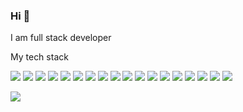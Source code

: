 ### Hi 👋 
I am full stack developer


My tech stack

<img src="https://img.shields.io/badge/HTML-000?style=for-the-badge&logo=Html5&logoColor=FFFF00"/> <img src="https://img.shields.io/badge/CSS-000?style=for-the-badge&logo=CSS3&logoColor=blue"/> <img src="https://img.shields.io/badge/javascript-000?style=for-the-badge&logo=javascript&logoColor=FFFF00"/> <img src="https://img.shields.io/badge/Java-000?style=for-the-badge&logo=java&logoColor=FFFF00"/> <img src="https://img.shields.io/badge/Java Spring-000?style=for-the-badge&logo=spring&logoColor=00FF7F"/> <img src="https://img.shields.io/badge/C++-000?style=for-the-badge&logo=&logoColor=blue"/> <img src="https://img.shields.io/badge/cisco Packet Tracer-000?style=for-the-badge&logo=cisco&logoColor=fff"/> <img src="https://img.shields.io/badge/Git-000?style=for-the-badge&logo=git&logoColor=red"/> <img src="https://img.shields.io/badge/GitHub-000?style=for-the-badge&logo=github&logoColor=fff"/> <img src="https://img.shields.io/badge/GitLab-000?style=for-the-badge&logo=gitlab&logoColor=FF4500"/> <img src="https://img.shields.io/badge/Figma-000?style=for-the-badge&logo=figma&logoColor=fff"/> <img src="https://img.shields.io/badge/Photoshop-000?style=for-the-badge&logo=adobephotoshop&logoColor=blue"/> <img src="https://img.shields.io/badge/illustrator-000?style=for-the-badge&logo=adobeillustrator&logoColor=8B4513"/> <img src="https://img.shields.io/badge/blender-000?style=for-the-badge&logo=blender&logoColor=8B4513"/> <img src="https://img.shields.io/badge/linux-000?style=for-the-badge&logo=linux&logoColor=fff"/> <img src="https://img.shields.io/badge/Python-000?style=for-the-badge&logo=python&logoColor=ff000"/> <img src="https://img.shields.io/badge/PHP-000?style=for-the-badge&logo=php&logoColor=483D8B"/> <img src="https://img.shields.io/badge/Wordpress-000?style=for-the-badge&logo=Wordpress&logoColor=blue"/>





<img src="https://img.shields.io/badge/НАДПИСЬ НА БЕЙДЖЕ-ЦВЕТ ФОНА?style=for-the-badge&logo=НАЗВАНИЕ ЛОГОТИПА&logoColor=ЦВЕТ ЛОГОТИПА"/>
